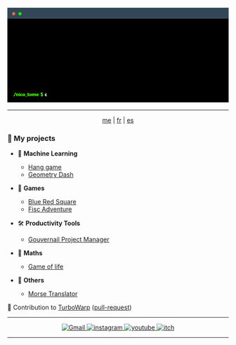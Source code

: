 
<p align="center"> <img alt="electron" src="https://github.com/nico-tome/Portfolio/blob/007552dc98572d0aa79592969b3b794328f19183/image/terminal.gif"/> </p>

---

<p align="center"> <a href="https://github.com/nico-tome/nico-tome">me</a> | <a href="/README.md">fr</a> | <a href="/translation/es/es.md">es</a> </p>

### 🚀 My projects

- 🤖 **Machine Learning**

    * [Hang game](translation/en/hang-game-ai.md)
    * [Geometry Dash](translation/en/geometry-dash-ai.md)

- 🎲 **Games**

  * [Blue Red Square](translation/en/blue-red-square.md)
  * [Fisc Adventure](translation/en/fisc-adventure.md)

- 🛠 **Productivity Tools**

    * [Gouvernail Project Manager](translation/en/gouvernail-project-manager.md)

- 🔢 **Maths**

    * [Game of life](translation/en/game-of-life.md)

- 📌 **Others**

    * [Morse Translator](translation/en/morse-translator.md)

🔗 Contribution to [TurboWarp](https://github.com/TurboWarp/extensions) ([pull-request](https://github.com/TurboWarp/extensions/pull/632))

---

<p align="center">
    <a target="_blank" href="mailto:nicolas.tome.38@gmail.com">
        <img alt="Gmail" src="https://img.shields.io/badge/Gmail-D14836?style=for-the-badge&logo=gmail&logoColor=white" />
    </a>
    <a target="_blank" href="https://www.instagram.com/nico__tome/">
        <img alt="instagram" src="https://img.shields.io/badge/Instagram-E4405F?style=for-the-badge&logo=instagram&logoColor=white">
    </a>
    <a target="_blank" href="https://www.youtube.com/channel/UCdCudHce2Enb42QlhJ0Q7aQ">
        <img alt="youtube" src="https://img.shields.io/badge/YouTube-FF0000?style=for-the-badge&logo=youtube&logoColor=white">
    </a>
    <a target="_blank" href="https://tomyo.itch.io/">
      <img alt="itch" src="https://img.shields.io/badge/Itch.io-FA5C5C?style=for-the-badge&logo=itchdotio&logoColor=white">
    </a>
</p>

---
